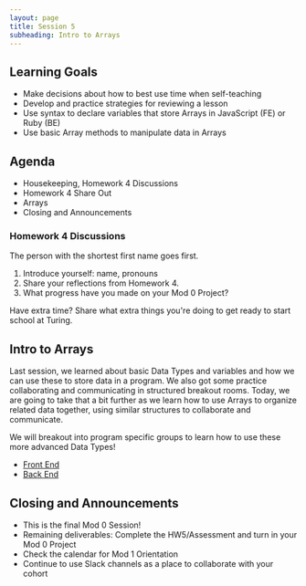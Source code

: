 ```yaml
---
layout: page
title: Session 5
subheading: Intro to Arrays
---
```


## Learning Goals
 
- Make decisions about how to best use time when self-teaching
- Develop and practice strategies for reviewing a lesson
- Use syntax to declare variables that store Arrays in JavaScript (FE) or Ruby (BE)
- Use basic Array methods to manipulate data in Arrays

## Agenda

- Housekeeping, Homework 4 Discussions
- Homework 4 Share Out
- Arrays
- Closing and Announcements

<div class="try-it">
  <h3>Homework 4 Discussions</h3>
  <p>The person with the shortest first name goes first.</p>
  <ol>
    <li>Introduce yourself: name, pronouns</li>
    <li>Share your reflections from Homework 4.</li>
    <li>What progress have you made on your Mod 0 Project?</li>
  </ol>
  <p>Have extra time? Share what extra things you're doing to get ready to start school at Turing.</p>
</div>

## Intro to Arrays

Last session, we learned about basic Data Types and variables and how we can use these to store data in a program. We also got some practice collaborating and communicating in structured breakout rooms. Today, we are going to take that a bit further as we learn how to use Arrays to organize related data together, using similar structures to collaborate and communicate.

We will breakout into program specific groups to learn how to use these more advanced Data Types!

- [Front End](./fe)
- [Back End](./be)

## Closing and Announcements

- This is the final Mod 0 Session!
- Remaining deliverables: Complete the HW5/Assessment and turn in your Mod 0 Project
- Check the calendar for Mod 1 Orientation
- Continue to use Slack channels as a place to collaborate with your cohort

<br><br>